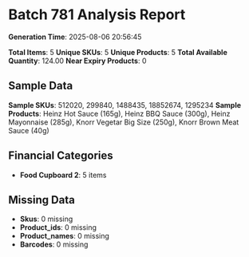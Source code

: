 # Batch 781 Analysis Report

**Generation Time**: 2025-08-06 20:56:45

**Total Items**: 5
**Unique SKUs**: 5
**Unique Products**: 5
**Total Available Quantity**: 124.00
**Near Expiry Products**: 0

## Sample Data
**Sample SKUs**: 512020, 299840, 1488435, 18852674, 1295234
**Sample Products**: Heinz Hot Sauce (165g), Heinz BBQ Sauce (300g), Heinz Mayonnaise (285g), Knorr Vegetar Big Size (250g), Knorr Brown Meat Sauce (40g)

## Financial Categories
- **Food Cupboard 2**: 5 items

## Missing Data
- **Skus**: 0 missing
- **Product_ids**: 0 missing
- **Product_names**: 0 missing
- **Barcodes**: 0 missing

